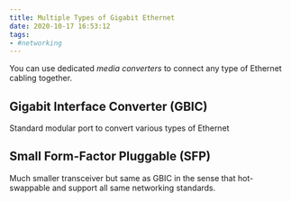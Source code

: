 ```yaml
---
title: Multiple Types of Gigabit Ethernet
date: 2020-10-17 16:53:12
tags:
- #networking
---
```


You can use dedicated *media converters* to connect any type of Ethernet cabling
together.

## Gigabit Interface Converter (GBIC)

Standard modular port to convert various types of Ethernet

## Small Form-Factor Pluggable (SFP)

Much smaller transceiver but same as GBIC in the sense that hot-swappable and
support all same networking standards.
